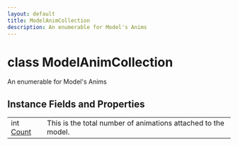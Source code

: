 ```yaml
---
layout: default
title: ModelAnimCollection
description: An enumerable for Model's Anims
---
```

# class ModelAnimCollection

An enumerable for Model's Anims


## Instance Fields and Properties

|  |  |
|--|--|
|int [Count]({{site.url}}/Pages/Reference/ModelAnimCollection/Count.html)|This is the total number of animations attached to the model.|




